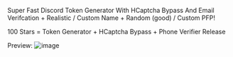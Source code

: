 Super Fast Discord Token Generator With HCaptcha Bypass And Email Verifcation + Realistic / Custom Name + Random (good) / Custom PFP!

100 Stars = Token Generator + HCaptcha Bypass + Phone Verifier Release


Preview: ![image](https://user-images.githubusercontent.com/74649094/165882024-bffc5c17-571e-49be-9159-ecc41c740dec.png)
